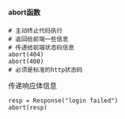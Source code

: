 #### abort函数

```
# 主动终止代码执行
# 返回给前端一些信息
# 传递给前端状态码信息
abort(404)
abort(400)
# 必须是标准的http状态码
```

传递响应体信息

```
resp = Response("login failed")
abort(resp)
```

